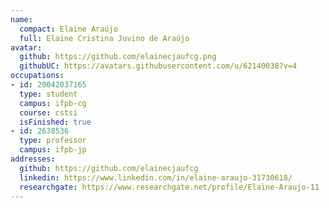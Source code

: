 ```yaml
---
name:
  compact: Elaine Araújo
  full: Elaine Cristina Juvino de Araújo
avatar:
  github: https://github.com/elainecjaufcg.png
  githubUC: https://avatars.githubusercontent.com/u/62140038?v=4
occupations:
- id: 20042037165
  type: student
  campus: ifpb-cg
  course: cstsi
  isFinished: true
- id: 2638536
  type: professor
  campus: ifpb-jp
addresses:
  github: https://github.com/elainecjaufcg
  linkedin: https://www.linkedin.com/in/elaine-araujo-31730618/
  researchgate: https://www.researchgate.net/profile/Elaine-Araujo-11
---
```


